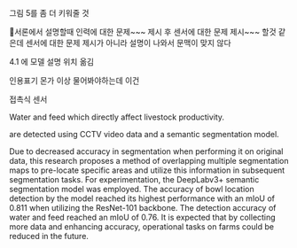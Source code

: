 그림 5를 좀 더 키워줄 것


서론에서 설명할때 인력에 대한 문제~~~ 제시
후 센서에 대한 문제 제시~~~ 할것 같은데
센서에 대한 문제 제시가 아니라 설명이 나와서 문맥이 맞지 않다


4.1 에 모델 설명 위치 옮김

인용표기 몬가 이상 물어봐야하는데 이건

접촉식 센서


Water and feed which directly affect livestock productivity. 

are detected using CCTV video data and a semantic segmentation model.

Due to decreased accuracy in segmentation when performing it on original data, this research proposes a method of overlapping multiple segmentation maps to pre-locate specific areas and utilize this information in subsequent segmentation tasks. For experimentation, the DeepLabv3+ semantic segmentation model was employed. The accuracy of bowl location detection by the model reached its highest performance with an mIoU of 0.811 when utilizing the ResNet-101 backbone. The detection accuracy of water and feed reached an mIoU of 0.76. It is expected that by collecting more data and enhancing accuracy, operational tasks on farms could be reduced in the future.